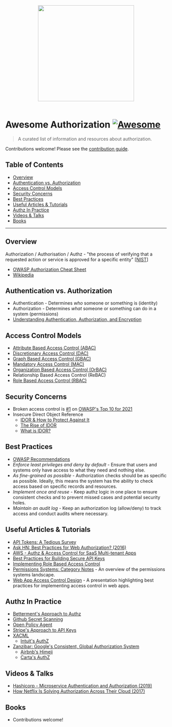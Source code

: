 <div align="center" alt="Warrant">
    <a href="https://warrant.dev/?utm_source=awesome-authz" target="_blank">
        <img src="https://warrant.dev/images/logo-primary-wide.png" width="300">
    </a>
    </br>
    </br>
</div>

# Awesome Authorization [![Awesome](https://awesome.re/badge-flat2.svg)](https://awesome.re)

> A curated list of information and resources about authorization.

Contributions welcome! Please see the [contribution guide](CONTRIBUTING.md).

## Table of Contents
- [Overview](#overview)
- [Authentication vs. Authorization](#authentication-vs-authorization)
- [Access Control Models](#access-control-models)
- [Security Concerns](#security-concerns)
- [Best Practices](#best-practices)
- [Useful Articles & Tutorials](#useful-articles--tutorials)
- [Authz In Practice](#authz-in-practice)
- [Videos & Talks](#videos--talks)
- [Books](#books)

---

## Overview
Authorization / Authorisation / Authz - "the process of verifying that a requested action or service is approved for a specific entity" [[NIST](https://csrc.nist.gov/glossary/term/authorization)]
- [OWASP Authorization Cheat Sheet](https://cheatsheetseries.owasp.org/cheatsheets/Authorization_Cheat_Sheet.html)
- [Wikipedia](https://en.wikipedia.org/wiki/Authorization)

## Authentication vs. Authorization
- Authentication - Determines *who* someone or something is (identity)
- Authorization - Determines *what* someone or something can do in a system (permissions)
- [Understanding Authentication, Authorization, and Encryption](https://www.bu.edu/tech/about/security-resources/bestpractice/auth/)

## Access Control Models
- [Attribute Based Access Control (ABAC)](https://en.wikipedia.org/wiki/Attribute-based_access_control)
- [Discretionary Access Control (DAC)](https://en.wikipedia.org/wiki/Discretionary_access_control)
- [Graph Based Access Control (GBAC)](https://en.wikipedia.org/wiki/Graph-based_access_control)
- [Mandatory Access Control (MAC)](https://en.wikipedia.org/wiki/Mandatory_access_control)
- [Organization Based Access Control (OrBAC)](https://en.wikipedia.org/wiki/Organisation-based_access_control)
- Relationship Based Access Control (ReBAC)
- [Role Based Access Control (RBAC)](https://en.wikipedia.org/wiki/Role-based_access_control)

## Security Concerns
- Broken access control is [#1](https://owasp.org/Top10/A01_2021-Broken_Access_Control/) on [OWASP's Top 10 for 2021](https://owasp.org/Top10/)
- Insecure Direct Object Reference
  - [IDOR & How to Protect Against It](https://blog.warrant.dev/insecure-direct-object-reference)
  - [The Rise of IDOR](https://www.hackerone.com/resources/hackerone/the-rise-of-idor)
  - [What is IDOR?](https://portswigger.net/web-security/access-control/idor)

## Best Practices
- [OWASP Recommendations](https://cheatsheetseries.owasp.org/cheatsheets/Authorization_Cheat_Sheet.html#recommendations)
- *Enforce least privileges and deny by default* - Ensure that users and systems only have access to what they need and nothing else.
- *As fine-grained as possible* - Authorization checks should be as specific as possible. Ideally, this means the system has the ability to check access based on specific records and resources.
- *Implement once and reuse* - Keep authz logic in one place to ensure consistent checks and to prevent missed cases and potential security holes.
- *Maintain an audit log* - Keep an authorization log (allow/deny) to track access and conduct audits where necessary.

## Useful Articles & Tutorials
- [API Tokens: A Tedious Survey](https://fly.io/blog/api-tokens-a-tedious-survey/)
- [Ask HN: Best Practices for Web Authorization? (2016)](https://news.ycombinator.com/item?id=11151790)
- [AWS - Authz & Access Control for SaaS Multi-tenant Apps](https://docs.aws.amazon.com/prescriptive-guidance/latest/saas-multitenant-api-access-authorization/welcome.html)
- [Best Practices for Building Secure API Keys](https://www.freecodecamp.org/news/best-practices-for-building-api-keys-97c26eabfea9/)
- [Implementing Role Based Access Control](https://blog.warrant.dev/implementing-role-based-access-control)
- [Permissions Systems: Category Notes](https://kojo.blog/permissions-sytems/) - An overview of the permissions systems landscape.
- [Web App Access Control Design](https://owasp.org/www-pdf-archive/ASDC12-Access_Control_Designs_and_Pitfalls.pdf) - A presentation highlighting best practices for implementing access control in web apps.

## Authz In Practice
- [Betterment's Approach to Authz](https://www.betterment.com/engineering/security-framework)
- [Github Secret Scanning](https://docs.github.com/en/code-security/secret-scanning/about-secret-scanning)
- [Open Policy Agent](https://www.openpolicyagent.org/)
- [Stripe's Approach to API Keys](https://stripe.com/docs/keys)
- [XACML](https://en.wikipedia.org/wiki/XACML)
  - [Intuit's AuthZ](https://medium.com/intuit-engineering/authz-intuits-unified-dynamic-authorization-system-bea554d18f91)
- [Zanzibar: Google's Consistent, Global Authorization System](https://research.google/pubs/pub48190/)
  - [Airbnb's Himeji](https://medium.com/airbnb-engineering/himeji-a-scalable-centralized-system-for-authorization-at-airbnb-341664924574)
  - [Carta's AuthZ](https://medium.com/building-carta/authz-cartas-highly-scalable-permissions-system-782a7f2c840f)

## Videos & Talks
- [Hashicorp - Microservice Authentication and Authorization (2019)](https://www.youtube.com/watch?v=ZjPF8yZ83Wo)
- [How Netflix Is Solving Authorization Across Their Cloud (2017)](https://www.youtube.com/watch?v=R6tUNpRpdnY)

## Books
- Contributions welcome!
